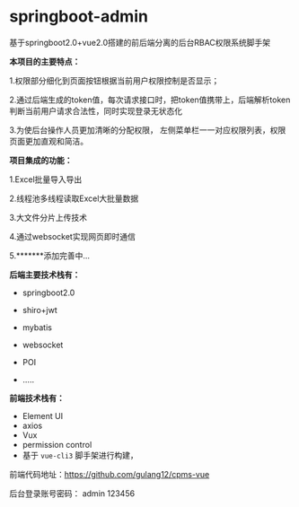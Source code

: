 # springboot-admin
基于springboot2.0+vue2.0搭建的前后端分离的后台RBAC权限系统脚手架

**本项目的主要特点：**

   1.权限部分细化到页面按钮根据当前用户权限控制是否显示；

   2.通过后端生成的token值，每次请求接口时，把token值携带上，后端解析token判断当前用户请求合法性，同时实现登录无状态化

   3.为使后台操作人员更加清晰的分配权限， 左侧菜单栏一一对应权限列表，权限页面更加直观和简洁。

**项目集成的功能：**

  1.Excel批量导入导出

  2.线程池多线程读取Excel大批量数据

  3.大文件分片上传技术

  4.通过websocket实现网页即时通信

  5.*******添加完善中...


**后端主要技术栈有：**

- springboot2.0

- shiro+jwt

- mybatis

- websocket

- POI

- .....


**前端技术栈有：**

-  Element UI
- axios
- Vux
- permission control
- 基于 `vue-cli3` 脚手架进行构建，

前端代码地址：https://github.com/gulang12/cpms-vue

后台登录账号密码： admin 123456

​    




